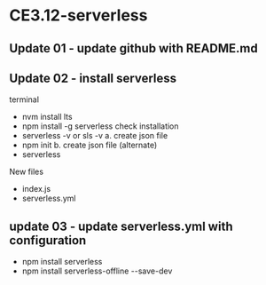 # CE3.12-serverless

## Update 01 - update github with README.md

## Update 02 - install serverless
terminal 
- nvm install lts 
- npm install -g serverless
check installation 
- serverless -v or sls -v
a. create json file
- npm init
b. create json file (alternate)
- serverless

New files
- index.js
- serverless.yml

## update 03 - update serverless.yml with configuration
- npm install serverless
- npm install serverless-offline --save-dev
